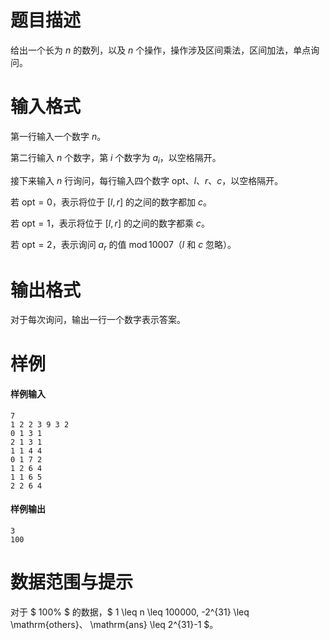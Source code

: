 
# 题目描述

给出一个长为 $n$ 的数列，以及 $n$ 个操作，操作涉及区间乘法，区间加法，单点询问。

# 输入格式

第一行输入一个数字 $n$。

第二行输入 $n$ 个数字，第 $i$ 个数字为 $a_i$，以空格隔开。

接下来输入 $n$ 行询问，每行输入四个数字 $\mathrm{opt}$、$l$、$r$、$c$，以空格隔开。

若 $\mathrm{opt} = 0$，表示将位于 $[l, r]$ 的之间的数字都加 $c$。

若 $\mathrm{opt} = 1$，表示将位于 $[l, r]$ 的之间的数字都乘 $c$。

若 $\mathrm{opt} = 2$，表示询问 $a_r$ 的值 $\mathop{\mathrm{mod}} 10007$（$l$ 和 $c$ 忽略）。

# 输出格式

对于每次询问，输出一行一个数字表示答案。

# 样例

#### 样例输入
```plain
7
1 2 2 3 9 3 2
0 1 3 1
2 1 3 1
1 1 4 4
0 1 7 2
1 2 6 4
1 1 6 5
2 2 6 4
```

#### 样例输出
```plain
3
100
```

# 数据范围与提示

对于 $ 100\% $ 的数据，$ 1 \leq n \leq 100000, -2^{31} \leq \mathrm{others}$、$ \mathrm{ans} \leq 2^{31}-1 $。

